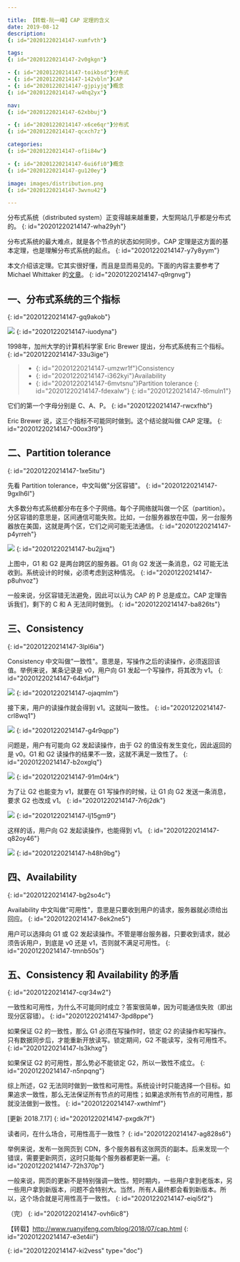 ```yaml
---

title: 【转载-阮一峰】CAP 定理的含义
date: 2019-08-12
description:
{: id="20201220214147-xumfvth"}

tags:
{: id="20201220214147-2v0gkgn"}

- {: id="20201220214147-toikbsd"}分布式
- {: id="20201220214147-142vbln"}CAP
- {: id="20201220214147-gjpiyjq"}概念
{: id="20201220214147-w4hq2yx"}

nav:
{: id="20201220214147-62xbbuj"}

- {: id="20201220214147-x6ce6qr"}分布式
{: id="20201220214147-qcxch7z"}

categories:
{: id="20201220214147-of1i84w"}

- {: id="20201220214147-6ui6fi0"}概念
{: id="20201220214147-gu120ey"}

image: images/distribution.png
{: id="20201220214147-3wvnu42"}

---
```


分布式系统（distributed system）正变得越来越重要，大型网站几乎都是分布式的。
{: id="20201220214147-wha29yh"}

分布式系统的最大难点，就是各个节点的状态如何同步。CAP 定理是这方面的基本定理，也是理解分布式系统的起点。
{: id="20201220214147-y7y8yym"}

本文介绍该定理。它其实很好懂，而且是显而易见的。下面的内容主要参考了 Michael Whittaker 的[文章](https://mwhittaker.github.io/blog/an_illustrated_proof_of_the_cap_theorem/)。
{: id="20201220214147-q9rgnvg"}

## 一、分布式系统的三个指标
{: id="20201220214147-gq9akob"}

![](./2019-08-12_CAP定理的含义/1.png)
{: id="20201220214147-iuodyna"}

1998年，加州大学的计算机科学家 Eric Brewer 提出，分布式系统有三个指标。
{: id="20201220214147-33u3ige"}

> - {: id="20201220214147-umzwr1f"}Consistency
> - {: id="20201220214147-i362kyi"}Availability
> - {: id="20201220214147-6mvtsnu"}Partition tolerance
> {: id="20201220214147-fdexalw"}
{: id="20201220214147-t6muln1"}

它们的第一个字母分别是 C、A、P。
{: id="20201220214147-rwcxfhb"}

Eric Brewer 说，这三个指标不可能同时做到。这个结论就叫做 CAP 定理。
{: id="20201220214147-00ox3f9"}

## 二、Partition tolerance
{: id="20201220214147-1xe5itu"}

先看 Partition tolerance，中文叫做"分区容错"。
{: id="20201220214147-9gxlh6l"}

大多数分布式系统都分布在多个子网络。每个子网络就叫做一个区（partition）。分区容错的意思是，区间通信可能失败。比如，一台服务器放在中国，另一台服务器放在美国，这就是两个区，它们之间可能无法通信。
{: id="20201220214147-p4yrreh"}

![](./2019-08-12_CAP定理的含义/2.png)
{: id="20201220214147-bu2jjxq"}

上图中，G1 和 G2 是两台跨区的服务器。G1 向 G2 发送一条消息，G2 可能无法收到。系统设计的时候，必须考虑到这种情况。
{: id="20201220214147-p8uhvoz"}

一般来说，分区容错无法避免，因此可以认为 CAP 的 P 总是成立。CAP 定理告诉我们，剩下的 C 和 A 无法同时做到。
{: id="20201220214147-ba826ts"}

## 三、Consistency
{: id="20201220214147-3lpl6ia"}

Consistency 中文叫做"一致性"。意思是，写操作之后的读操作，必须返回该值。举例来说，某条记录是 v0，用户向 G1 发起一个写操作，将其改为 v1。
{: id="20201220214147-64kfjaf"}

![](./2019-08-12_CAP定理的含义/3.png)
{: id="20201220214147-ojaqmlm"}

接下来，用户的读操作就会得到 v1。这就叫一致性。
{: id="20201220214147-crl8wq1"}

![](./2019-08-12_CAP定理的含义/4.png)
{: id="20201220214147-g4r9qpp"}

问题是，用户有可能向 G2 发起读操作，由于 G2 的值没有发生变化，因此返回的是 v0。G1 和 G2 读操作的结果不一致，这就不满足一致性了。
{: id="20201220214147-b2oxglq"}

![](./2019-08-12_CAP定理的含义/5.png)
{: id="20201220214147-91m04rk"}

为了让 G2 也能变为 v1，就要在 G1 写操作的时候，让 G1 向 G2 发送一条消息，要求 G2 也改成 v1。
{: id="20201220214147-7r6j2dk"}

![](./2019-08-12_CAP定理的含义/6.png)
{: id="20201220214147-lj15gm9"}

这样的话，用户向 G2 发起读操作，也能得到 v1。
{: id="20201220214147-q82oy46"}

![](./2019-08-12_CAP定理的含义/7.png)
{: id="20201220214147-h48h9bg"}

## 四、Availability
{: id="20201220214147-bg2so4c"}

Availability 中文叫做"可用性"，意思是只要收到用户的请求，服务器就必须给出回应。
{: id="20201220214147-8ek2ne5"}

用户可以选择向 G1 或 G2 发起读操作。不管是哪台服务器，只要收到请求，就必须告诉用户，到底是 v0 还是 v1，否则就不满足可用性。
{: id="20201220214147-tmnb50s"}

## 五、Consistency 和 Availability 的矛盾
{: id="20201220214147-cqr34w2"}

一致性和可用性，为什么不可能同时成立？答案很简单，因为可能通信失败（即出现分区容错）。
{: id="20201220214147-3pd8ppe"}

如果保证 G2 的一致性，那么 G1 必须在写操作时，锁定 G2 的读操作和写操作。只有数据同步后，才能重新开放读写。锁定期间，G2 不能读写，没有可用性不。
{: id="20201220214147-ls3khxg"}

如果保证 G2 的可用性，那么势必不能锁定 G2，所以一致性不成立。
{: id="20201220214147-n5npqng"}

综上所述，G2 无法同时做到一致性和可用性。系统设计时只能选择一个目标。如果追求一致性，那么无法保证所有节点的可用性；如果追求所有节点的可用性，那就没法做到一致性。
{: id="20201220214147-xwthlmf"}

[更新 2018.7.17]
{: id="20201220214147-pxgdk7f"}

读者问，在什么场合，可用性高于一致性？
{: id="20201220214147-ag828s6"}

举例来说，发布一张网页到 CDN，多个服务器有这张网页的副本。后来发现一个错误，需要更新网页，这时只能每个服务器都更新一遍。
{: id="20201220214147-72h370p"}

一般来说，网页的更新不是特别强调一致性。短时期内，一些用户拿到老版本，另一些用户拿到新版本，问题不会特别大。当然，所有人最终都会看到新版本。所以，这个场合就是可用性高于一致性。
{: id="20201220214147-eiqi5f2"}

（完）
{: id="20201220214147-ovh6ic8"}

【转载】http://www.ruanyifeng.com/blog/2018/07/cap.html
{: id="20201220214147-e3et4ii"}


{: id="20201220214147-ki2vess" type="doc"}
